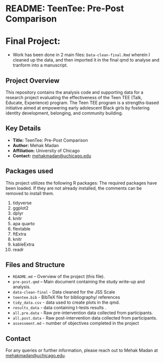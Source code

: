 # README: TeenTee: Pre-Post Comparison

# Final Project: 
- Work has been done in 2 main files: `Data-clean-final.Rmd` wherein I cleaned up the data, and then imported it in the final qmd to analyse and tranform into a manuscript. 

## Project Overview
This repository contains the analysis code and supporting data for a research project evaluating the effectiveness of the Teen TEE (Talk, Educate, Experience) program.  The Teen TEE program is a strengths-based initiative aimed at empowering early adolescent Black girls by fostering identity development, belonging, and community building.

## Key Details
- **Title:** TeenTee: Pre-Post Comparison
- **Author:** Mehak Madan  
- **Affiliation:**  University of Chicago
- **Contact:** mehakmadan@uchicago.edu

## Packages used
This project utilizes the following R packages:
The required packages have been loaded. If they are not already installed, the comments can be removed to install them.  
1. tidyverse 
2. ggplot2
3. dplyr 
4. knitr 
5. apa quarto 
6. flextable
7. ftExtra
8. knitr
9. kableExtra
10. readr


## Files and Structure
- `README.md` – Overview of the project (this file).
- `pre-post.qmd` – Main document containing the study write-up and analysis.
- `data-clean-final` - Data cleaned for the JSS Scale
- `teentee.bib` - BibTeX file for bibliography/ references
- `tidy_data.csv` - data used to create plots in the qmd. 
- `results_data` - data containing t-tests results .
- `all.pre.data` - Raw pre-intervention data collected from participants.
- `all.post.data` - Raw post-intervention data collected from participants.
- `assessment.md` - number of objectives completed in the project 


## Contact
For any queries or further information, please reach out to Mehak Madan at mehakmadan@uchicago.edu.


